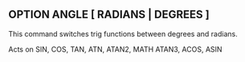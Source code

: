 ## OPTION ANGLE [ RADIANS | DEGREES ]

This command switches trig functions between degrees and radians.

Acts on SIN, COS, TAN, ATN, ATAN2, MATH ATAN3, ACOS, ASIN

